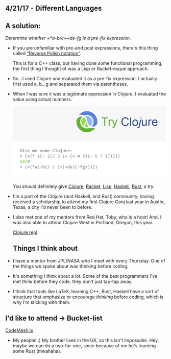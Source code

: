 ## 4/21/17 - Different Languages

## A solution:

_Determine whether +*a-b/c++de-fg is a pre-fix expression._

- If you are unfamiliar with
  pre-and post expressions, there's this thing called ["Reverse Polish notation"](https://en.wikipedia.org/wiki/Reverse_Polish_notation).
  
  This is for a C++ class, but having done some functional programming,
  the first thing I thought of was a Lisp or Racket-esque approach.
  
- So...I used Clojure and evaluated it as a pre-fix expression.
  I actually first used a, b...g and separated them via parentheses. 
  
- When I was sure it was a legitimate expression in Clojure,
  I evaluated the value using actual numbers.
  
  ![Clojure](/images/cloj1.png)
  
  You should definitely give [Clojure](http://www.tutorialspoint.com/clojure/), [Racket](https://racket-lang.org/), [Lisp](http://www.tutorialspoint.com/lisp/), [Haskell](https://www.tryhaskell.org/), [Rust](http://rustbyexample.com/index.html), a try. 
  
- I'm a part of the Clojure (and Haskell, and Rust) community, 
  having received a scholarship to attend my first Clojure Conj last year in Austin, Texas,
  a city I'd never been to before.
  
- I also met one of my mentors from Red Hat, Toby, who is a hoot! 
  And, I was also able to attend Clojure West in Portland, Oregon, this year.
  
  [Clojure repl](http://www.tryclj.com/)
  
  ## Things I think about 
  
- I have a mentor from JPL/NASA who I meet with every Thursday.
  One of the things we spoke about was thinking before coding.
  
- It's something I think about a lot. Some of the best programmers I've met
  _think_ before they code, they don't just tap-tap away.
  
- I think that tools like LaTeX, learning C++, Rust, Haskell
  have a sort of structure that emphasize or encourage 
  _thinking_ before coding, which is why I'm sticking with them.
  
 ## I'd like to attend -> Bucket-list
 
 [CodeMesh.io](http://www.codemesh.io/)
- My people! :)
  My brother lives in the UK, so this isn't _impossible_.
  Hey, maybe we can do a two-for-one, since because of me he's learning some Rust (mwahaha).
